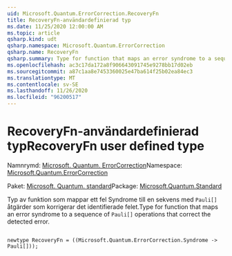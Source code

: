 ```yaml
---
uid: Microsoft.Quantum.ErrorCorrection.RecoveryFn
title: RecoveryFn-användardefinierad typ
ms.date: 11/25/2020 12:00:00 AM
ms.topic: article
qsharp.kind: udt
qsharp.namespace: Microsoft.Quantum.ErrorCorrection
qsharp.name: RecoveryFn
qsharp.summary: Type for function that maps an error syndrome to a sequence of `Pauli[]` operations that correct the detected error.
ms.openlocfilehash: ac3c17da172a8f906643091745e9278bb17d02eb
ms.sourcegitcommit: a87c1aa8e7453360025e47ba614f25b02ea84ec3
ms.translationtype: MT
ms.contentlocale: sv-SE
ms.lasthandoff: 11/26/2020
ms.locfileid: "96200517"
---
```

# <a name="recoveryfn-user-defined-type"></a><span data-ttu-id="ca8b5-102">RecoveryFn-användardefinierad typ</span><span class="sxs-lookup"><span data-stu-id="ca8b5-102">RecoveryFn user defined type</span></span>

<span data-ttu-id="ca8b5-103">Namnrymd: [Microsoft. Quantum. ErrorCorrection](xref:Microsoft.Quantum.ErrorCorrection)</span><span class="sxs-lookup"><span data-stu-id="ca8b5-103">Namespace: [Microsoft.Quantum.ErrorCorrection](xref:Microsoft.Quantum.ErrorCorrection)</span></span>

<span data-ttu-id="ca8b5-104">Paket: [Microsoft. Quantum. standard](https://nuget.org/packages/Microsoft.Quantum.Standard)</span><span class="sxs-lookup"><span data-stu-id="ca8b5-104">Package: [Microsoft.Quantum.Standard](https://nuget.org/packages/Microsoft.Quantum.Standard)</span></span>


<span data-ttu-id="ca8b5-105">Typ av funktion som mappar ett fel Syndrome till en sekvens med `Pauli[]` åtgärder som korrigerar det identifierade felet.</span><span class="sxs-lookup"><span data-stu-id="ca8b5-105">Type for function that maps an error syndrome to a sequence of `Pauli[]` operations that correct the detected error.</span></span>

```qsharp

newtype RecoveryFn = ((Microsoft.Quantum.ErrorCorrection.Syndrome -> Pauli[]));
```

